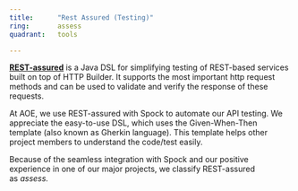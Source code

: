 ```yaml
---
title:      "Rest Assured (Testing)"
ring:       assess
quadrant:   tools

---
```


**[REST-assured](https://github.com/rest-assured/rest-assured)** is a Java DSL for simplifying testing of REST-based services built on top of HTTP Builder. It supports the most important http request methods and can be used to validate and verify the response of these requests.

At AOE, we use REST-assured with Spock to automate our API testing. We appreciate the easy-to-use DSL, which uses the Given-When-Then template (also known as Gherkin language). This template helps other project members to understand the code/test easily.

Because of the seamless integration with Spock and our positive experience in one of our major projects, we classify REST-assured as *assess.*
